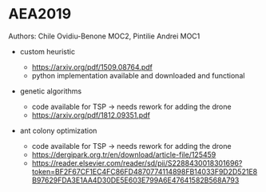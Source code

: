 # AEA2019
Authors: Chile Ovidiu-Benone MOC2, Pintilie Andrei MOC1

- custom heuristic
    - https://arxiv.org/pdf/1509.08764.pdf
    - python implementation available and downloaded and functional

- genetic algorithms
    - code available for TSP -> needs rework for adding the drone
    - https://arxiv.org/pdf/1812.09351.pdf

- ant colony optimization
    - code available for TSP -> needs rework for adding the drone
    - https://dergipark.org.tr/en/download/article-file/125459
    - https://reader.elsevier.com/reader/sd/pii/S2288430018301696?token=BF2F67CF1EC4FC86FD4870774114898FB14033F9D2D521E8B97629FDA3E1AA4D30DE5E603E799A6E47641582B568A793